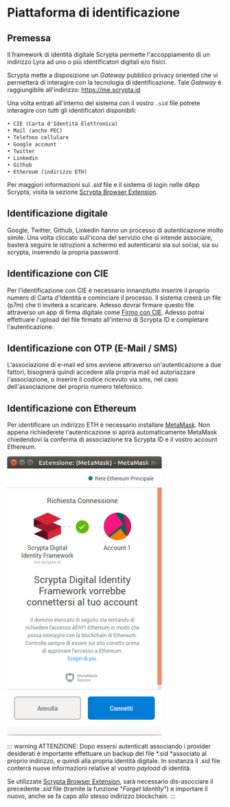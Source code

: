 # Piattaforma di identificazione 

## Premessa

Il framework di identità digitale Scrypta permette l'accoppiamento di un indirizzo Lyra ad uno o più identificatori digitali e/o fisici.

Scrypta mette a disposizione un *Gateway* pubblico privacy oriented che vi permetterà di interagire con la tecnologia di identificazione. Tale *Gateway* è raggiungibile all'indirizzo: https://me.scrypta.id

Una volta entrati all'interno del sistema con il vostro `.sid` file potrete interagire con tutti gli identificatori disponibili:

    • CIE (Carta d'Identità Elettronica)
    • Mail (anche PEC)
    • Telefono cellulare
    • Google account
    • Twitter
    • Linkedin
    • Github
    • Ethereum (indirizzo ETH)

Per maggiori informazioni sul *.sid* file e il sistema di login nelle dApp Scrypta, visita la sezione [Scrypta Browser Extension](../dapps/extension-browser.md).

## Identificazione digitale

Google, Twitter, Github, Linkedin hanno un processo di autenticazione molto simile. Una volta cliccato sull'icona del servizio che si intende associare, basterà seguire le istruzioni a schermo ed autenticarsi sia sul social, sia su scrypta, inserendo la propria password.

## Identificazione con CIE

Per l'identificazione con CIE è necessario innanzitutto inserire il proprio numero di Carta d'Identità e cominciare il processo. Il sistema creerà un file (p7m) che ti inviterà a scaricare. Adesso dovrai firmare questo file attraverso un app di firma digitale come [Firmo con CIE](https://www.firmoconcie.it/). Adesso potrai  effettuare l'upload del file firmato all'interno di Scrypta ID e completare l'autenticazione.

## Identificazione con OTP (E-Mail / SMS)
L'associazione di e-mail ed sms avviene attraverso un'autenticazione a due fattori, bisognerà quindi accedere alla propria mail ed autoriazzare l'associazione, o inserire il codice ricevuto via sms, nel caso dell'associazione del proprio numero telefonico.

## Identificazione con Ethereum

Per identificare un indirizzo ETH è necessario installare [MetaMask](https://metamask.io/).
Non appena richiederete l'autenticazione  si aprirà automaticamente MetaMask chiedendovi la conferma di associazione tra Scrypta ID e il vostro account Ethereum.

![Metamask](../.vuepress/public/assets/scryptaid/metamask.png)


::: warning ATTENZIONE:
Dopo essersi autenticati associando i provider desiderati è importante effettuare un backup del file *.sid *associato al proprio indirizzo, e quindi alla propria identità digitale.
In sostanza il .sid file conterrà nuove informazioni relative al vostro *payload* di identità. 

Se utilizzate [Scrypta Browser Extension](https://id.scryptachain.org/), sarà necessario dis-asocciare il precedente *.sid* file (tramite la funzione "*Forget Identity*") e importare il nuovo, anche se fa capo allo stesso indirizzo blockchain.
:::